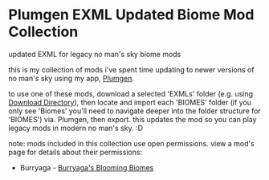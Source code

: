 # Plumgen EXML Updated Biome Mod Collection
updated EXML for legacy no man's sky biome mods

this is my collection of mods i've spent time updating to newer versions of no man's sky using my app, [Plumgen](https://github.com/SunnySummit/PLUMGEN).

to use one of these mods, download a selected 'EXMLs' folder (e.g. using [Download Directory](https://download-directory.github.io/)), then locate and import each 'BIOMES' folder (if you only see 'Biomes' you'll need to navigate deeper into the folder structure for 'BIOMES') via. Plumgen, then export. this updates the mod so you can play legacy mods in modern no man's sky. :D

note: mods included in this collection use open permissions. view a mod's page for details about their permissions:

- Burryaga - [Burryaga's Blooming Biomes](https://www.nexusmods.com/nomanssky/mods/2057)
